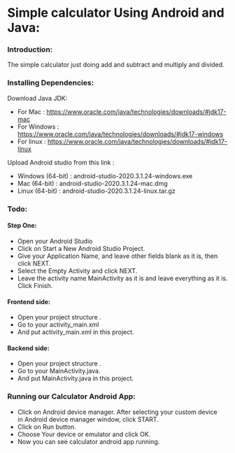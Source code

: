 # Simple calculator Using Android and Java:
 
### Introduction:
The simple  calculator just doing add and subtract and multiply and divided.

### Installing Dependencies:
Download Java JDK:
- For Mac : https://www.oracle.com/java/technologies/downloads/#jdk17-mac
- For Windows : https://www.oracle.com/java/technologies/downloads/#jdk17-windows
- For linux : https://www.oracle.com/java/technologies/downloads/#jdk17-linux

Upload Android studio from this link :
- Windows (64-bit) :  android-studio-2020.3.1.24-windows.exe
- Mac (64-bit) : android-studio-2020.3.1.24-mac.dmg
- Linux (64-bit) :  android-studio-2020.3.1.24-linux.tar.gz

### Todo:
#### Step One:
* Open your Android Studio
* Click on Start a New Android Studio Project.
* Give your Application Name, and leave other fields blank as it is, then click NEXT.
* Select the Empty Activity and click NEXT.
* Leave the activity name MainActivity as it is and leave everything as it is. Click Finish.

#### Frontend side:
* Open your project structure .
* Go to your activity_main.xml
* And put activity_main.xml in this project.

#### Backend side:

* Open your project structure .
* Go to your MainActivity.java.
* And put  MainActivity.java in this project.

### Running our Calculator Android App:
* Click on Android device manager. After selecting your custom device in Android device manager window, click START.
* Click on Run button.
* Choose Your device or emulator and click OK.
* Now you can see calculator android app running.

